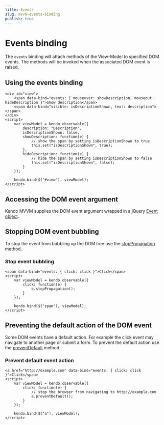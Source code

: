 ```yaml
---
title: Events
slug: mvvm-events-binding
publish: true
---
```


# Events binding

The `events` binding will attach methods of the View-Model to specified DOM events. The methods will be invoked when the associated DOM event is raised.

## Using the events binding

    <div id="view">
        <span data-bind="events: { mouseover: showDescription, mouseout: hideDescription }">Show description</span>
        <span data-bind="visible: isDescriptionShown, text: description"></span>
    </div>
    <script>
        var viewModel = kendo.observable({
            description: "Description",
            isDescriptionShown: false,
            showDescription: function(e) {
                // show the span by setting isDescriptionShown to true
                this.set("isDescriptionShown", true);
            },
            hideDescription: function(e) {
                // hide the span by setting isDescriptionShown to false
                this.set("isDescriptionShown", false);
            }
        });

        kendo.bind($("#view"), viewModel);
    </script>


## Accessing the DOM event argument

Kendo MVVM supplies the DOM event argument wrapped in a jQuery [Event object](http://api.jquery.com/category/events/event-object/).

## Stopping DOM event bubbling

To stop the event from bubbling up the DOM tree use the [stopPropagation](http://api.jquery.com/event.stopPropagation/) method.

### Stop event bubbling

    <span data-bind="events: { click: click }">Click</span>
    <script>
        var viewModel = kendo.observable({
            click: function(e) {
                e.stopPropagation();
            }
        });

        kendo.bind($("span"), viewModel);
    </script>

## Preventing the default action of the DOM event

Some DOM events have a default action. For example the click event may navigate to another page or submit a form.
To prevent the default action use the [preventDefault](http://api.jquery.com/event.preventDefault/) method.

### Prevent default event action

    <a href="http://example.com" data-bind="events: { click: click }">Click</span>
    <script>
        var viewModel = kendo.observable({
            click: function(e) {
                // stop the browser from navigating to http://example.com
                e.preventDefault();
            }
        });

        kendo.bind($("a"), viewModel);
    </script>
